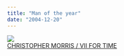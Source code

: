 ```yaml
---
title: "Man of the year"
date: "2004-12-20"
---
```


![](images/bush.jpg)  
[CHRISTOPHER MORRIS / VII FOR TIME](http://www.time.com/time/)
